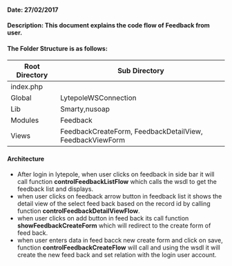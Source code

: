 #### Date: 27/02/2017

#### Description: This document explains the code flow of Feedback from user.

#### The Folder Structure is as follows:

 Root Directory | Sub Directory 
------------ | -------------
index.php | 
Global | LytepoleWSConnection
Lib | Smarty,nusoap
Modules | Feedback
Views | FeedbackCreateForm, FeedbackDetailView, FeedbackViewForm

#### Architecture

- After login in lytepole, when user clicks on feedback in side bar it will call function **controlFeedbackListFlow** which calls the wsdl to get the feedback list and displays.
- when user clicks on feedback arrow button in feedback list it shows the detail view of the select feed back based on the record id by calling function **controlFeedbackDetailViewFlow**.
- when user clicks on add button in feed back its call function **showFeedbackCreateForm** which will redirect to the create form of feed back.
- when user enters data in feed bacck new create form and click on save, function **controlFeedbackCreateFlow**  will call and using the wsdl it will create the new feed back and set relation with the login user account.

